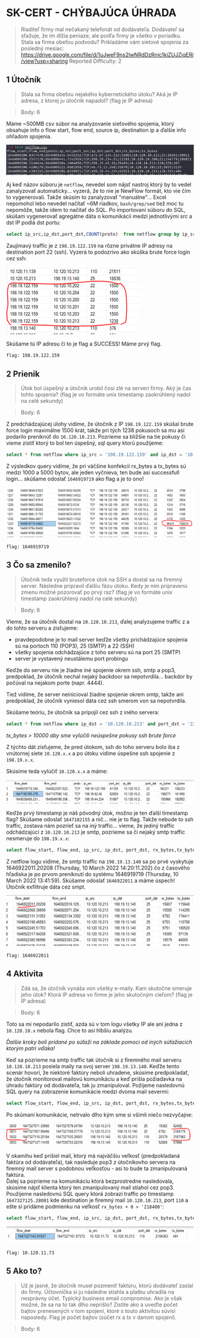 # SK-CERT - CHÝBAJÚCA ÚHRADA
> Riaditeľ firmy mal nečakaný telefonát od dodávateľa. Dodávateľ sa sťažuje, že im dlžia peniaze, ale podľa firmy je všetko v poriadku. Stala sa firma obeťou podvodu? Prikladáme vám sietové spojenia za posledný mesiac: https://drive.google.com/file/d/1uJweF9ns2lwNRdDzRnic1kiZUJZjqERi/view?usp=sharing
Reported Difficulty: 2

## 1 Útočník
> Stala sa firma obeťou nejakého kybernetického útoku? Aká je IP adresa, z ktorej ju útočník napadol? (flag je IP adresa)

> Body: 6

Máme ~500MB csv súbor na analyzovanie sieťového spojenia, ktorý obsahuje info o flow start, flow end, source ip, destination ip a ďalšie info ohľadom spojenia. 

![](images/2022-04-15-13-29-55.png)

Aj keď názov súboru je `netflow`, nevedel som nájsť nastroj ktorý by to vedel zanalyzovať automaticky... vyzerá, že to nie je NewFlow formát, kto vie čím to vygenerovali. Takže skúsim to zanalyzovať "manuálne"... Excel nepomohol lebo nevedel načítať ~6M riadkov, `bash/grep/sed` tiež moc tu nepomôže, takže idem to načítať do SQL. Po importovaní súboru do SQL, skúšam vygenerovať agregátne dáta o komunikácii medzi jednotlivými src a dst IP podlá dst portu:

```sql
select ip_src,ip_dst,port_dst,COUNT(proto)  from netflow group by ip_src,ip_dst,port_dst order by COUNT(proto) desc
```

Zaujímavý traffic je z `198.19.122.159` na rôzne privátne IP adresy na destination port 22 (ssh). Vyzerá to podozrivo ako skúška brute force login cez ssh:

![](images/2022-04-15-13-38-19.png)

Skúšame tú IP adresu či to je flag a SUCCESS! Máme prvý flag.

```
flag: 198.19.122.159
```

## 2 Prienik
> Útok bol úspešný a útočník urobil čosi zlé na serveri firmy. Aký je čas tohto spojenia? (flag je vo formáte unix timestamp zaokrúhlený nadol na celé sekundy)

> Body: 6

Z predchádzajúcej úlohy vidíme, že útočník z IP `198.19.122.159` skúšal brute force login maximálne 1500 krát, takže pri tých 1238 pokusoch sa mu asi podarilo preniknúť do `10.120.10.213`. Pozrieme sa bližšie na tie pokusy či vieme zistiť ktorý to bol ten úspešný, sql query ktorú použijeme:

```sql
select * from netflow where ip_src = '198.19.122.159' and ip_dst = '10.120.10.213' and port_dst = '22'
```
Z výsledkov query vidíme, že pri väčšine konfekcií rx_bytes a tx_bytes sú medzi 1000 a 5000 bytov, ale jeden vyčnieva, ten bude asi successfull login... skúšame odoslať `1646919719` ako flag a je to ono!

![](images/2022-04-15-13-48-51.png)

```
flag: 1646919719
```

## 3 Čo sa zmenilo?
> Útočník teda využil bruteforce útok na SSH a dostal sa na firemný server. Následne pripravil ďalšiu fázu útoku. Kedy je ním pripravenú zmenu možné pozorovať po prvý raz? (flag je vo formáte unix timestamp zaokrúhlený nadol na celé sekundy)

> Body: 6

Vieme, že sa útočník dostal na `10.120.10.213`, ďalej analyzujeme traffic z a do tohto serveru a zisťujeme:

* pravdepodobne je to mail server keďže všetky prichádzajúce spojenia sú na portoch 110 (POP3), 25 (SMTP) a 22 (SSH)
* všetky spojenia odchádzajúce z toho serveru sú na port 25 (SMTP)
* server je vystavený neustálemu port probingu

Keďže do serveru nie je žiadne iné spojenie okrem ssh, smtp a pop3, predpoklad, že útočník nechal nejaký backdoor sa nepotvrdila... backdor by počúval na nejakom porte (napr. 4444). 

Tiež vidíme, že server neinicioval žiadne spojenie okrem smtp, takže ani predpoklad, že útočník vyniesol dáta cez ssh smerom von sa nepotvrdila.

Skúšame teóriu, že útočník sa pripojil cez ssh z iného servera:

```sql
select * from netflow where ip_dst = '10.120.10.213' and port_dst = '22' and tx_bytes > 10000
```
*tx_bytes > 10000 aby sme vylúčili neúspešne pokusy ssh brute force*

Z týchto dát zisťujeme, že pred útokom, ssh do toho serveru bolo iba z vnútornej siete `10.120.x.x` a po útoku vidíme úspešne ssh spojenie z `198.19.x.x`.

Skúsime teda vylúčiť `10.120.x.x` a máme:

![](images/2022-04-15-15-19-04.png)

Keďže prvý timestamp je náš pôvodný útok, možno je ten ďalší timestamp flag? Skúšame odoslať `1647182155` a nič... nie je to flag. Takže nebude to ssh traffic, zostava nám pozrieť sa na iný traffic... vieme, že jediný traffic odchádzajúci z `10.120.10.213` je smtp, pozrieme sa či nejaký smtp traffic nesmeruje do `198.19.x.x`:

```sql
select flow_start, flow_end, ip_src, ip_dst, port_dst, rx_bytes,tx_bytes from netflow where ip_src = '10.120.10.213' and ip_dst like '198.19.%'
```

Z netflow logu vidíme, že smtp traffic na `198.19.13.140` sa po prvé vyskytuje 1646922011.20208 (Thursday, 10 March 2022 14:20:11.202) čo z časového hľadiska je po prvom preniknutí do systému 1646919719 (Thursday, 10 March 2022 13:41:59).
Skúšame odoslať `1646922011` a máme úspech! Útočník exfiltruje dáta cez smpt.

![](images/2022-04-15-16-06-26.png)

```
flag: 1646922011
```

## 4 Aktivita
> Zdá sa, že útočník vynáša von všetky e-maily. Kam skutočne smeruje jeho útok? Ktorá IP adresa vo firme je jeho skutočným cieľom? (flag je IP adresa)

> Body: 6

Toto sa mi nepodarilo zistiť, azda sú v tom logu všetky IP ale ani jedna z `10.120.10.x` nebola flag. Chce to asi hlbšiu analýzu.

*Ďalšie kroky boli pridané po súťaži na základe pomoci od iných súťažiacich ktorým patri vďaka!*

Keď sa pozrieme na smtp traffic tak útočník si z firemného mail serveru `10.120.10.213` posiela maily na svoj server `198.19.13.140`. Keďže tento scenár hovorí, že niektoré faktúry neboli uhradene, skúsime predpokladať, že útočník monitoroval mailovú komunikáciu a keď prišla požiadavka na úhradu faktúry od dodávateľa, tak ju zmanipuloval. Požijeme nasledovnú SQL query na zobrazenie komunikácie medzi dvoma mail severmi:

```sql
select flow_start, flow_end, ip_src, ip_dst, port_dst, rx_bytes,tx_bytes from netflow where  ip_src in ('10.120.10.213', '198.19.13.140') and ip_dst in ('10.120.10.213', '198.19.13.140') order by flow_start
```

Po skúmaní komunikácie, netrvalo dlho kým sme si všimli niečo nezvyčajne:

![](images/2022-05-12-10-42-25.png)

V okamihu keď prišiel mail, ktorý má najväčšiu veľkosť (predpokladaná faktúra od dodávateľa), tak nasleduje pop3 z útočníkovho servera na firemný mail server s podobnou veľkosťou - asi to bude ta zmanipulovaná faktúra.<br/>
Ďalej sa pozrieme na komunikáciu ktorá bezprostredne nasledovala, skúsime nájsť klienta ktorý ten zmanipulovaný mail stiahol cez pop3. Použijeme nasledovnú SQL query ktorá zobrazí traffic po timestamp `1647327125.28001` kde destination je firemný mail `10.120.10.213`, port `110` a ešte si pridáme podmienku na veľkosť `rx_bytes + 0 > '218400'`:

```sql
select flow_start, flow_end, ip_src, ip_dst, port_dst, rx_bytes,tx_bytes from netflow where  flow_start > 1647327125.28001 and ip_dst = '10.120.10.213' and port_dst = '110' and rx_bytes + 0 > '218400'
```

![](images/2022-05-12-11-45-33.png)

```
flag: 10.120.11.73
```

## 5 Ako to?
> Už je jasné, že útočník musel pozmeniť faktúru, ktorú dodávateľ zaslal do firmy. Účtovníčka si ju následne stiahla a platbu uhradila na nesprávny účet. Typický business email compromise. Ako je však možné, že sa na to tak dlho neprišlo? Zistite ako a uveďte počet bajtov prenesených v tom spojení, ktoré s touto aktivitou súvisí naposledy. Flag je počet bajtov (súčet rx a tx v danom spojení).    

> Body: 6